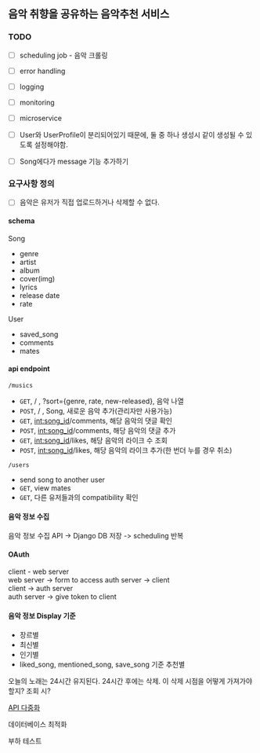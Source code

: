 ## 음악 취향을 공유하는 음악추천 서비스

### TODO
- [ ] scheduling job - 음악 크롤링
- [ ] error handling
- [ ] logging
- [ ] monitoring
- [ ] microservice
- [ ] User와 UserProfile이 분리되어있기 때문에, 둘 중 하나 생성시 같이 생성될 수 있도록 설정해야함.
- [ ] Song에다가 message 기능 추가하기




### 요구사항 정의
- [ ] 음악은 유저가 직접 업로드하거나 삭제할 수 없다.


#### schema
Song
- genre
- artist
- album
- cover(img)
- lyrics
- release date
- rate

User
- saved_song
- comments
- mates


#### api endpoint
`/musics`
- `GET`, / , ?sort={genre, rate, new-released}, 음악 나열
- `POST`, / , Song, 새로운 음악 추가(관리자만 사용가능)
- `GET`, <int:song_id>/comments, 해당 음악의 댓글 확인
- `POST`, <int:song_id>/comments, 해당 음악의 댓글 추가
- `GET`, <int:song_id>/likes, 해당 음악의 라이크 수 조회
- `POST`, <int:song_id>/likes, 해당 음악의 라이크 추가(한 번더 누를 경우 취소)

`/users`
- send song to another user
- `GET`, view mates
- `GET`, 다른 유저들과의 compatibility 확인


#### 음악 정보 수집
음악 정보 수집 API -> Django DB 저장 -> scheduling 반복

#### OAuth

client - web server  
web server -> form to access auth server -> client   
client -> auth server  
auth server -> give token to client  


#### 음악 정보 Display 기준
- 장르별
- 최신별
- 인기별
- liked_song, mentioned_song, save_song 기준 추천별



오늘의 노래는 24시간 유지된다. 24시간 후에는 삭제.
이 삭제 시점을 어떻게 가져가야할지? 조회 시?


[API 다중화](docs/데이터수집.md)  


데이터베이스 최적화  

부하 테스트